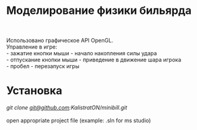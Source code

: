 # Моделирование физики бильярда<br />
<br />
<br />
Использовано графическое API OpenGL.
<br />
Управление в игре:<br />
- зажатие кнопки мыши - начало накопления силы удара<br />
- отпускание кнопки мыши - приведение в движение шара игрока<br />
- пробел - перезапуск игры<br />

# Установка
<i>git clone git@github.com:KalistratON/minibill.git</i>
<br />
<br />
open appropriate project file (example: .sln for ms studio)
